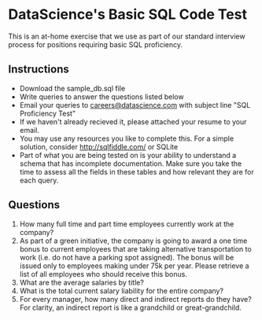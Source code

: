 DataScience's Basic SQL Code Test
================================

This is an at-home exercise that we use as part of our standard interview process for positions requiring basic SQL proficiency.

## Instructions

* Download the sample_db.sql file
* Write queries to answer the questions listed below
* Email your queries to careers@datascience.com with subject line "SQL Proficiency Test"
* If we haven't already recieved it, please attached your resume to your email.
* You may use any resources you like to complete this.  For a simple solution, consider http://sqlfiddle.com/ or SQLite
* Part of what you are being tested on is your ability to understand a schema that has incomplete documentation.  Make sure you take the time to assess all the fields in these tables and how relevant they are for each query.

## Questions

1. How many full time and part time employees currently work at the company?
1. As part of a green initiative, the company is going to award a one time bonus to current employees that are taking alternative transportation to work (i.e. do not have a parking spot assigned).  The bonus will be issued only to employees making under 75k per year.  Please retrieve a list of all employees who should receive this bonus.
1. What are the average salaries by title?
1. What is the total current salary liability for the entire company?
1. For every manager, how many direct and indirect reports do they have?  For clarity, an indirect report is like a grandchild or great-grandchild.
